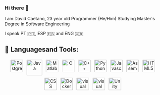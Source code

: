 <!--davidcc73/davidcc73** is a ✨ _special_ ✨ repository because its `README.md` (this file) appears on your GitHub profile.

Here are some ideas to get you started:

- 🔭 I’m currently working on ...
- 🌱 I’m currently learning ...
- 👯 I’m looking to collaborate on ...
- 🤔 I’m looking for help with ...
- 💬 Ask me about ...
- 📫 How to reach me: ...
- 😄 Pronouns: ...
- ⚡ Fun fact: ...
-->


### Hi there 👋
I am David Caetano, 23 year old Programmer (He/Him)
Studying Master's Degree in Software Engineering

I speak PT 🇵🇹, ESP 🇪🇸 and ENG 🇬🇧



## 🧰 Languagesand Tools:
<p align="center">

<img src="https://upload.wikimedia.org/wikipedia/commons/thumb/2/29/Postgresql_elephant.svg/800px-Postgresql_elephant.svg.png" alt="Postgresql" height="40" style="vertical-align:top; margin:4px">
  
<img src="https://upload.wikimedia.org/wikipedia/pt/thumb/3/30/Java_programming_language_logo.svg/144px-Java_programming_language_logo.svg.png" alt="Java" height="50" style="vertical-align:top; margin:4px">
 
<img src="https://upload.wikimedia.org/wikipedia/commons/2/21/Matlab_Logo.png" alt="Matlab" height="40" style="vertical-align:top; margin:4px">
<img src="https://upload.wikimedia.org/wikipedia/commons/thumb/1/18/C_Programming_Language.svg/800px-C_Programming_Language.svg.png" alt="C" height="40" style="vertical-align:top; margin:4px">
<img src="https://upload.wikimedia.org/wikipedia/commons/thumb/1/18/ISO_C%2B%2B_Logo.svg/800px-ISO_C%2B%2B_Logo.svg.png" alt="C++" height="40" style="vertical-align:top; margin:4px">
  
<img src="https://upload.wikimedia.org/wikipedia/commons/thumb/c/c3/Python-logo-notext.svg/1200px-Python-logo-notext.svg.png" alt="Python" height="40" style="vertical-align:top; margin:4px">
<img src="https://upload.wikimedia.org/wikipedia/commons/thumb/9/99/Unofficial_JavaScript_logo_2.svg/390px-Unofficial_JavaScript_logo_2.svg.png" alt="Javascript" height="40" style="vertical-align:top; margin:4px">
<img src="https://cdn.hackr.io/uploads/topics_svg/1515163329FBBk5SGRAt.svg" alt="Assembly" height="40" style="vertical-align:top; margin:4px"> 
  
  
<img src="https://upload.wikimedia.org/wikipedia/commons/thumb/6/61/HTML5_logo_and_wordmark.svg/300px-HTML5_logo_and_wordmark.svg.png" alt="HTML5" height="40" style="vertical-align:top; margin:4px">
<img src="https://upload.wikimedia.org/wikipedia/commons/thumb/d/d5/CSS3_logo_and_wordmark.svg/180px-CSS3_logo_and_wordmark.svg.png" alt="CSS" height="40" style="vertical-align:top; margin:4px">
  
  
<img src="https://www.docker.com/wp-content/uploads/2022/03/vertical-logo-monochromatic.png" alt="Docker" height="40" style="vertical-align:top; margin:4px">  
<img src="https://upload.wikimedia.org/wikipedia/commons/9/9a/Visual_Studio_Code_1.35_icon.svg" alt="visual studio code" height="40" style="vertical-align:top; margin:4px">
<img src="https://upload.wikimedia.org/wikipedia/commons/thumb/5/59/Visual_Studio_Icon_2019.svg/langfr-135px-Visual_Studio_Icon_2019.svg.png" alt="visual studio" height="40" style="vertical-align:top; margin:4px">
  
<img src="https://avatars.githubusercontent.com/u/426196?s=200&v=4" alt="Unity" height="40" style="vertical-align:top; margin:4px">

</p>



